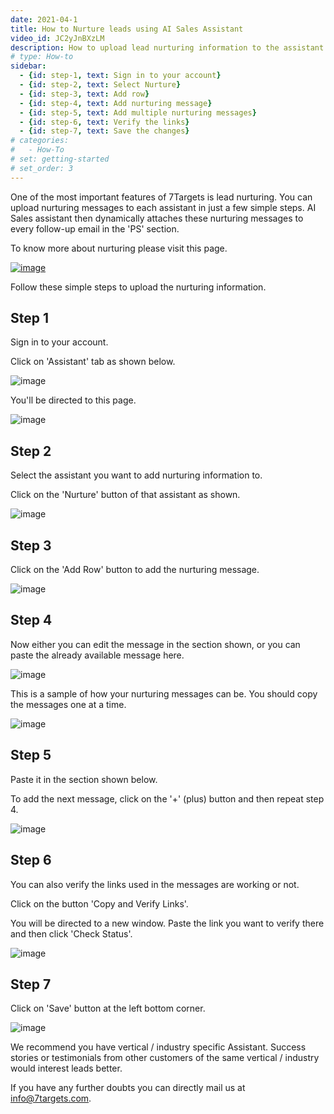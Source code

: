```yaml
---
date: 2021-04-1
title: How to Nurture leads using AI Sales Assistant
video_id: JC2yJnBXzLM
description: How to upload lead nurturing information to the assistant so that all the prospects are nurtured.
# type: How-to
sidebar:
  - {id: step-1, text: Sign in to your account}
  - {id: step-2, text: Select Nurture}
  - {id: step-3, text: Add row}
  - {id: step-4, text: Add nurturing message}
  - {id: step-5, text: Add multiple nurturing messages}
  - {id: step-6, text: Verify the links}
  - {id: step-7, text: Save the changes}
# categories:
#   - How-To
# set: getting-started
# set_order: 3
---
```

One of the most important features of 7Targets is lead nurturing. You can upload nurturing messages to each assistant in just a few simple steps. AI Sales assistant then dynamically attaches these nurturing messages to every follow-up email in the 'PS' section.

To know more about nurturing please visit this page.

[![image](../images/nurture-data-btn.png)](../getting-responses/assistant-nurturing/)

Follow these simple steps to upload the nurturing information.

## Step 1

Sign in to your account.

Click on 'Assistant' tab as shown below.

![image](../images/lead-nurturing-1.png)

You'll be directed to this page.

![image](../images/lead-nurturing-2.png)


## Step 2

Select the assistant you want to add nurturing information to.

Click on the 'Nurture' button of that assistant as shown.

![image](../images/lead-nurturing-3.png)

## Step 3

Click on the 'Add Row' button to add the nurturing message.

![image](../images/lead-nurturing-4.png)

## Step 4

Now either you can edit the message in the section shown, or you can paste the already available message here.

![image](../images/lead-nurturing-5.png)

This is a sample of how your nurturing messages can be. You should copy the messages one at a time.

![image](../images/lead-nurturing-6.png)

## Step 5

Paste it in the section shown below.

To add the next message, click on the '+' (plus) button and then repeat step 4.


![image](../images/lead-nurturing-7.png)

## Step 6

You can also verify the links used in the messages are working or not.

Click on the button 'Copy and Verify Links'. 

You will be directed to a new window. Paste the link you want to verify there and then click 'Check Status'.

![image](../images/lead-nurturing-9.png)


## Step 7

Click on 'Save' button at the left bottom corner. 

![image](../images/lead-nurturing-8.png)

We recommend you have vertical / industry specific Assistant. Success stories or testimonials from other customers of the same vertical / industry would interest leads better.

If you have any further doubts you can directly mail us at info@7targets.com.